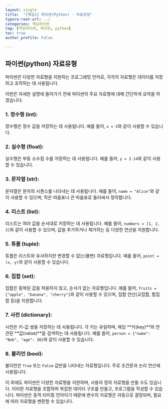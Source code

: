```yaml
---
layout: single
title:  "[핵심1] 파이썬(Python) - 자료유형"
typora-root-url: ../
categories: 핵심파이썬
tag: [핵심파이썬, 파이썬, python]
toc: true
author_profile: False

---
```



## 파이썬(python) 자료유형

파이썬은 다양한 자료형을 지원하는 프로그래밍 언어로, 각각의 자료형은 데이터를 저장하고 조작하는 데 사용됩니다. 

이번은 자세한 설명에 들어가기 전에 파이썬의 주요 자료형에 대해 간단하게 요약을 하겠습니다:

### 1. **정수형 (int):**
 정수형은 정수 값을 저장하는 데 사용됩니다. 예를 들어, `x = 5`와 같이 사용할 수 있습니다.

### 2. **실수형 (float):** 
실수형은 부동 소수점 수를 저장하는 데 사용됩니다. 예를 들어, `y = 3.14`와 같이 사용할 수 있습니다.

### 3. **문자열 (str):** 
문자열은 문자의 시퀀스를 나타내는 데 사용됩니다. 예를 들어, `name = "Alice"`와 같이 사용할 수 있으며, 작은 따옴표나 큰 따옴표로 둘러싸서 정의합니다.

### 4. **리스트 (list):** 
리스트는 여러 값을 순서대로 저장하는 데 사용됩니다. 예를 들어, `numbers = [1, 2, 3]`와 같이 사용할 수 있으며, 값을 추가하거나 제거하는 등 다양한 연산을 지원합니다.

### 5. **튜플 (tuple):** 
튜플은 리스트와 유사하지만 변경할 수 없는(불변) 자료형입니다. 예를 들어, `point = (x, y)`와 같이 사용할 수 있습니다.

### 6. **집합 (set):** 
집합은 중복된 값을 허용하지 않고, 순서가 없는 자료형입니다. 예를 들어, `fruits = {"apple", "banana", "cherry"}`와 같이 사용할 수 있으며, 집합 연산(교집합, 합집합 등)을 지원합니다.

### 7. **사전 (dictionary):** 
사전은 키-값 쌍을 저장하는 데 사용됩니다. 각 키는 유일하며, 해당 **키(key)**와 연관된 **값(value)**을 검색하는 데 사용됩니다. 예를 들어, `person = {"name": "Bob", "age": 30}`와 같이 사용할 수 있습니다.

### 8. **불리언 (bool):** 
불리언은 `True` 또는 `False` 값만을 나타내는 자료형입니다. 주로 조건문과 논리 연산에 사용됩니다.

이 외에도 파이썬은 다양한 자료형을 지원하며, 사용자 정의 자료형을 만들 수도 있습니다. 이러한 자료형을 조합하여 복잡한 데이터 구조를 만들고, 프로그램을 작성할 수 있습니다. 파이썬은 동적 타이핑 언어이기 때문에 변수의 자료형은 자동으로 결정되며, 필요에 따라 자료형을 변환할 수 있습니다.

